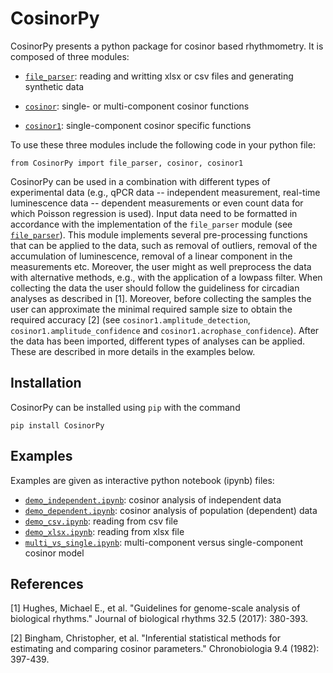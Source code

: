 # CosinorPy

CosinorPy presents a python package for cosinor based rhythmometry. It is composed of three modules:
* [`file_parser`](docs/docs_file_parser.md): reading and writting xlsx or csv files and generating synthetic data

* [`cosinor`](docs/docs_cosinor.md): single- or multi-component cosinor functions

* [`cosinor1`](docs/docs_cosinor1.md): single-component cosinor specific functions

To use these three modules include the following code in your python file:

`from CosinorPy import file_parser, cosinor, cosinor1`

CosinorPy can be used in a combination with different types of experimental data (e.g., qPCR data -- independent measurement, real-time luminescence data -- dependent measurements or even count data for which Poisson regression is used). Input data need to be formatted in accordance with the implementation of the `file_parser` module (see [`file_parser`](docs/docs_file_parser.md)). This module implements several pre-processing functions that can be applied to the data, such as removal of outliers, removal of the accumulation of luminescence, removal of a linear component in the measurements etc. Moreover, the user might as well preprocess the data with alternative methods, e.g., with the application of a lowpass filter. When collecting the data the user should follow the guideliness for circadian analyses as described in [1]. Moreover, before collecting the samples the user can approximate the minimal required sample size to obtain the required accuracy [2] (see `cosinor1.amplitude_detection`, `cosinor1.amplitude_confidence` and `cosinor1.acrophase_confidence`). After the data has been imported, different types of analyses can be applied. These are described in more details in the examples below.


## Installation

CosinorPy can be installed using `pip` with the command

`pip install CosinorPy`

## Examples
Examples are given as interactive python notebook (ipynb) files:
* [`demo_independent.ipynb`](demo_independent.ipynb): cosinor analysis of independent data
* [`demo_dependent.ipynb`](demo_dependent.ipynb): cosinor analysis of population (dependent) data
* [`demo_csv.ipynb`](demo_csv.ipynb): reading from csv file 
* [`demo_xlsx.ipynb`](demo_xlsx.ipynb): reading from xlsx file
* [`multi_vs_single.ipynb`](multi_vs_single.ipynb): multi-component versus single-component cosinor model

## References

[1] Hughes, Michael E., et al. "Guidelines for genome-scale analysis of biological rhythms." Journal of biological rhythms 32.5 (2017): 380-393.

[2] Bingham, Christopher, et al. "Inferential statistical methods for estimating and comparing cosinor parameters." Chronobiologia 9.4 (1982): 397-439.